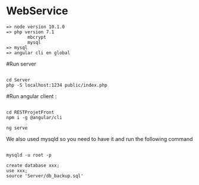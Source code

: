 # WebService

```
=> node version 10.1.0
=> php version 7.1
		mbcrypt
		mysql
=> mysql 
=> angular cli en global

``` 

#Run server
```

cd Server
php -S localhost:1234 public/index.php

``` 

#Run angular client : 

```

cd RESTProjetFront
npm i -g @angular/cli

ng serve

``` 


We also used mysqld so you need to have it and run the following command 
```

mysqld -u root -p 

create database xxx;
use xxx;
source 'Server/db_backup.sql'
``` 
